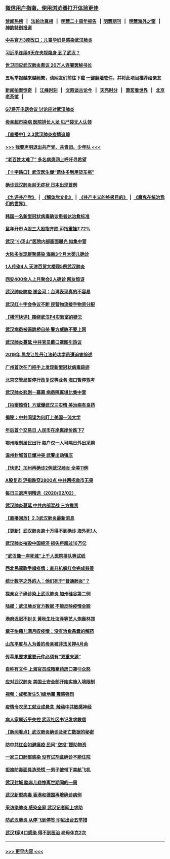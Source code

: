 ### [微信用户指南，使用浏览器打开体验更佳](https://github.com/gfw-breaker/banned-news1/blob/master/indexes/wechat-guide.md?t=0)
#### [禁闻热榜](热点新闻.md?t=0)  &nbsp;&nbsp;|&nbsp;&nbsp; [法轮功真相](https://github.com/gfw-breaker/truth/blob/master/README.md?t=0) &nbsp;&nbsp;|&nbsp;&nbsp; [明慧二十周年报告](https://github.com/gfw-breaker/mh-reports/blob/master/README.md?t=0) &nbsp;&nbsp;|&nbsp;&nbsp;[明慧期刊](https://github.com/gfw-breaker/mh-qikan) &nbsp;&nbsp;|&nbsp;&nbsp; [明慧海外之窗](https://github.com/gfw-breaker/mh-news/blob/master/README.md?t=0) &nbsp;&nbsp;|&nbsp;&nbsp; [神韵特别报道](https://github.com/gfw-breaker/mh-news/blob/master/shenyun.md?t=0)
#### [中共官方3度改口：儿童孕妇易感染武汉肺炎](../pages/nsc413/n11841631.md?t=02032344) 
#### [习近平连续6天在央视隐身 到了武汉？](../pages/nsc413/n11841881.md?t=02032344) 
#### [世卫回应武汉肺炎惹议 20万人连署罢秘书长](../pages/nsc413/n11841664.md?t=02032344) 
#### 五毛举报越来越频繁，请网友们前往下载 [一键翻墙软件](https://github.com/gfw-breaker/ssr-accounts)，并将此项目推荐给亲友
#### [新闻拍案惊奇](https://github.com/gfw-breaker/banned-news1/blob/master/pages/link4.md) &nbsp;&nbsp;|&nbsp;&nbsp; [江峰时刻](https://github.com/gfw-breaker/banned-news1/blob/master/pages/link4.md) &nbsp;&nbsp;|&nbsp;&nbsp; [文昭谈古论今](https://github.com/gfw-breaker/banned-news1/blob/master/pages/link4.md) &nbsp;&nbsp;|&nbsp;&nbsp; [天亮时分](https://github.com/gfw-breaker/banned-news1/blob/master/pages/link4.md) &nbsp;&nbsp;|&nbsp;&nbsp; [萧茗看世界](https://github.com/gfw-breaker/banned-news1/blob/master/pages/link4.md) &nbsp;&nbsp;|&nbsp;&nbsp; [北京老茶馆](https://github.com/gfw-breaker/banned-news1/blob/master/pages/link4.md) &nbsp;&nbsp;|&nbsp;&nbsp; 
#### [G7将开电话会议 讨论应对武汉肺炎](../pages/nsc413/n11841658.md?t=02032344) 
#### [母亲超市染病 医院排长人龙 见尸袋无人认领](../pages/nsc413/n11841762.md?t=02032344) 
#### [【直播中】2.3武汉肺炎疫情追踪](../pages/nsc413/n11841577.md?t=02032344) 
#### [>>> 我要声明退出共产党、共青团、少年队 <<<](https://github.com/begood0513/goodnews/blob/master/quit/letter.md) 
#### [“老百姓太难了” 多名病患网上呼吁寻希望](../pages/nsc413/n11841565.md?t=02032344) 
#### [【十字路口】武汉医生爆“遗体多到用货车拖”](../pages/nsc413/n11840013.md?t=02032344) 
#### [确诊武汉肺炎前无症状 日本出现首例](../pages/nsc413/n11841567.md?t=02032344) 
#### [《九评共产党》](https://github.com/begood0513/9ping.md/blob/master/README.md) &nbsp;|&nbsp; [《解体党文化》](../../../../jtdwh.md/blob/master/README.md)  &nbsp;|&nbsp; [《共产主义的终极目的》](../../../../gczydzjmd.md/blob/master/README.md) &nbsp;|&nbsp; [《魔鬼在统治我们的世界》](../../../../mgztzwmdsj.md/blob/master/README.md) 
#### [韩国一名新型冠状病毒确诊患者达治愈标准](../pages/nsc413/n11841523.md?t=02032344) 
#### [鼠年开市 A股三大股指齐跌 沪指重挫7.72%](../pages/nsc413/n11840461.md?t=02032344) 
#### [武汉“小汤山”医院内部画面曝光 如集中营](../pages/nsc413/n11841060.md?t=02032344) 
#### [大陆多省现群聚感染 海南3个月大婴儿确诊](../pages/nsc413/n11841274.md?t=02032344) 
#### [1人传染4人 天津百货大楼现5例武汉肺炎](../pages/nsc413/n11840677.md?t=02032344) 
#### [西安400余人上月聚会2人确诊 网友惊讶](../pages/nsc413/n11841178.md?t=02032344) 
#### [武汉肺炎防疫 谢金河：台湾表现真的不容易](../pages/nsc413/n11841120.md?t=02032344) 
#### [武汉红十字会争议不断 民营物流接手物资分配](../pages/nsc413/n11840733.md?t=02032344) 
#### [【横河快评】围绕武汉P4实验室的疑云](../pages/nsc413/n11840494.md?t=02032344) 
#### [武汉病患被逼跳桥自杀 警方威胁不要上网](../pages/nsc413/n11838521.md?t=02032344) 
#### [武汉肺炎蔓延 中共官员戴口罩图引热议](../pages/nsc413/n11840917.md?t=02032344) 
#### [2019年 黑龙江牡丹江法轮功学员遭迫害综述](../pages/nsc413/n11839335.md?t=02032344) 
#### [广州首次在门把手上发现新型冠状病毒踪迹](../pages/nsc413/n11840613.md?t=02032344) 
#### [北京交管局暂停行政复议等业务 海口暂停驾考](../pages/nsc413/n11840528.md?t=02032344) 
#### [武汉肺炎悲剧一幕幕 病患隔离堪比集中营](../pages/nsc413/n11838047.md?t=02032344) 
#### [【拍案惊奇】方斌爆武汉三实情 美治病有良药](../pages/nsc413/n11839984.md?t=02032344) 
#### [揭秘：中共间谍为何盯上美国一流大学](../pages/nsc413/n11840270.md?t=02032344) 
#### [年后首个交易日 人民币在岸离岸价跌下7](../pages/nsc413/n11840366.md?t=02032344) 
#### [鄂州限制居民出行 每户仅一人可隔日外出采购](../pages/nsc413/n11839131.md?t=02032344) 
#### [温州封城首日爆冲突 武警出动镇压](../pages/nsc413/n11839881.md?t=02032344) 
#### [【快讯】加州再确诊2例武汉肺炎 全美11例](../pages/nsc413/n11840339.md?t=02032344) 
#### [A股复市 沪指跌穿2800点 中共两招救市无果](../pages/nsc413/n11839859.md?t=02032344) 
#### [每日三退声明精选（2020/02/02）](../pages/nsc413/n11840257.md?t=02032344) 
#### [武汉肺炎蔓延 中共内部混战 三方推责](../pages/nsc413/n11839612.md?t=02032344) 
#### [【直播回放】2.3武汉肺炎最新消息](../pages/nsc413/n11840124.md?t=02032344) 
#### [【更新】武汉肺炎逾十万得不到确诊 海外死1人](../pages/nsc413/n11801312.md?t=02032344) 
#### [武汉肺炎摧毁中国经济 损失将超过16万亿](../pages/nsc413/n11839723.md?t=02032344) 
#### [“武汉像一座死城”上千人医院排队等试纸](../pages/nsc413/n11839724.md?t=02032344) 
#### [西北民谣歌手唱疫情：直升机躲红会完成慈善](../pages/nsc413/n11839757.md?t=02032344) 
#### [统计数字之外的人：他们死于“普通肺炎”？](../pages/nsc413/n11839788.md?t=02032344) 
#### [探亲女子确诊染上武汉肺炎 加州硅谷第二例](../pages/nsc413/n11839784.md?t=02032344) 
#### [陆媒：武汉肺炎官方数据 不能反映疫情全貌](../pages/nsc413/n11839828.md?t=02032344) 
#### [港府迟迟不封关 黄秋生杜汶泽等艺人炮轰林郑](../pages/nsc413/n11839562.md?t=02032344) 
#### [章子怡藉儿满月叹疫情：没有治愈愚蠢的解药](../pages/nsc413/n11839428.md?t=02032344) 
#### [山东平度与人为善的母亲被非法关押4月余](../pages/nsc413/n11834949.md?t=02032344) 
#### [传苹果要求重要元件必须有“双重来源”](../pages/nsc413/n11839717.md?t=02032344) 
#### [自称有文件 上海官员成箱拿药房口罩引众怒](../pages/nsc413/n11839279.md?t=02032344) 
#### [应对武汉肺炎 美国土安全部开始实施入境限制](../pages/nsc413/n11839729.md?t=02032344) 
#### [视频：成都发生5.1级地震 震感强烈](../pages/nsc413/n11839732.md?t=02032344) 
#### [疫情令农民工就业成悬念  触动中共敏感神经](../pages/nsc413/n11839625.md?t=02032344) 
#### [病人家属近乎失控 武汉社区书记发求救信](../pages/nsc413/n11839621.md?t=02032344) 
#### [【新闻看点】武汉肺炎确诊及死亡数据的秘密](../pages/nsc413/n11839539.md?t=02032344) 
#### [防中共红会如避瘟疫 民间“空投”援助物资](../pages/nsc413/n11839313.md?t=02032344) 
#### [一家三口肺部感染 没有试剂盒确诊不能住院](../pages/nsc413/n11839581.md?t=02032344) 
#### [拒摘防毒面具造恐慌 一男子被带下美航飞机](../pages/nsc413/n11839455.md?t=02032344) 
#### [武汉封城 脑麻儿悲惨离世期间的一周](../pages/nsc413/n11839378.md?t=02032344) 
#### [武汉新型病毒 香港和德国再增确诊病例](../pages/nsc413/n11839381.md?t=02032344) 
#### [采访染肺炎 感染全家 武汉记者网上求助](../pages/nsc413/n11839411.md?t=02032344) 
#### [防武汉肺炎 从停飞到停签 印尼出台五举措](../pages/nsc413/n11839282.md?t=02032344) 
#### [武汉1家4口感染 得不到医治 老母休克2次](../pages/nsc413/n11839277.md?t=02032344) 

----
#### [ >>> 更早内容 <<< ](../indexes/nsc413-earlier.md)

